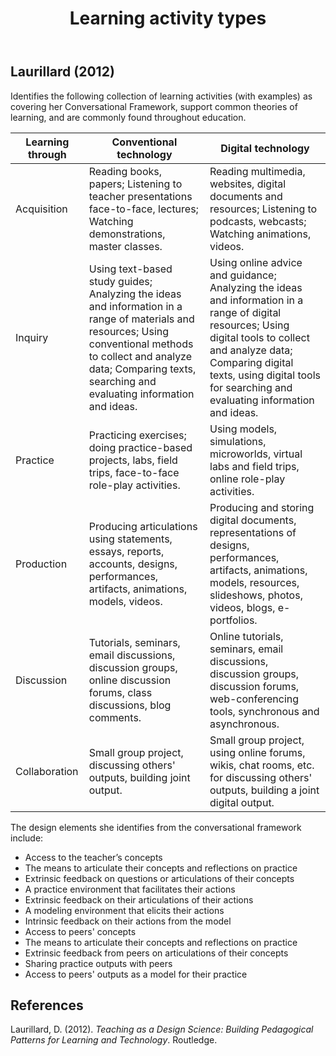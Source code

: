 ﻿---
backlinks:
- title: Learning
  url: /memex/sense/Learning/learning.html
title: Learning activity types
---
## Laurillard (2012)

Identifies the following collection of learning activities (with examples) as covering her Conversational Framework, support common theories of learning, and are commonly found throughout education.

| **Learning through** | **Conventional technology** | **Digital technology** |
| --- |  --- |  --- |
| Acquisition | Reading books, papers; Listening to teacher presentations face-to-face, lectures; Watching demonstrations, master classes. | Reading multimedia, websites, digital documents and resources; Listening to podcasts, webcasts; Watching animations, videos. |
| Inquiry | Using text-based study guides; Analyzing the ideas and information in a range of materials and resources; Using conventional methods to collect and analyze data; Comparing texts, searching and evaluating information and ideas. | Using online advice and guidance; Analyzing the ideas and information in a range of digital resources; Using digital tools to collect and analyze data; Comparing digital texts, using digital tools for searching and evaluating information and ideas. |
| Practice | Practicing exercises; doing practice-based projects, labs, field trips, face-to-face role-play activities. | Using models, simulations, microworlds, virtual labs and field trips, online role-play activities. |
| Production | Producing articulations using statements, essays, reports, accounts, designs, performances, artifacts, animations, models, videos. | Producing and storing digital documents, representations of designs, performances, artifacts, animations, models, resources, slideshows, photos, videos, blogs, e-portfolios. |
| Discussion | Tutorials, seminars, email discussions, discussion groups, online discussion forums, class discussions, blog comments. | Online tutorials, seminars, email discussions, discussion groups, discussion forums, web-conferencing tools, synchronous and asynchronous. |
| Collaboration | Small group project, discussing others' outputs, building joint output. | Small group project, using online forums, wikis, chat rooms, etc. for discussing others' outputs, building a joint digital output. |

The design elements she identifies from the conversational framework include:

- Access to the teacher’s concepts 
- The means to articulate their concepts and reflections on practice 
- Extrinsic feedback on questions or articulations of their concepts 
- A practice environment that facilitates their actions 
- Extrinsic feedback on their articulations of their actions 
- A modeling environment that elicits their actions 
- Intrinsic feedback on their actions from the model 
- Access to peers' concepts 
- The means to articulate their concepts and reflections on practice 
- Extrinsic feedback from peers on articulations of their concepts 
- Sharing practice outputs with peers 
- Access to peers' outputs as a model for their practice


## References

Laurillard, D. (2012). *Teaching as a Design Science: Building Pedagogical Patterns for Learning and Technology*. Routledge.